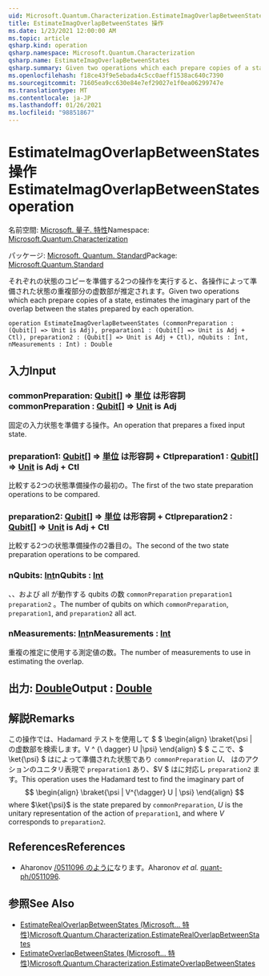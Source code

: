 ```yaml
---
uid: Microsoft.Quantum.Characterization.EstimateImagOverlapBetweenStates
title: EstimateImagOverlapBetweenStates 操作
ms.date: 1/23/2021 12:00:00 AM
ms.topic: article
qsharp.kind: operation
qsharp.namespace: Microsoft.Quantum.Characterization
qsharp.name: EstimateImagOverlapBetweenStates
qsharp.summary: Given two operations which each prepare copies of a state, estimates the imaginary part of the overlap between the states prepared by each operation.
ms.openlocfilehash: f18ce43f9e5ebada4c5cc0aeff1538ac640c7390
ms.sourcegitcommit: 71605ea9cc630e84e7ef29027e1f0ea06299747e
ms.translationtype: MT
ms.contentlocale: ja-JP
ms.lasthandoff: 01/26/2021
ms.locfileid: "98851867"
---
```

# <a name="estimateimagoverlapbetweenstates-operation"></a><span data-ttu-id="e4b16-102">EstimateImagOverlapBetweenStates 操作</span><span class="sxs-lookup"><span data-stu-id="e4b16-102">EstimateImagOverlapBetweenStates operation</span></span>

<span data-ttu-id="e4b16-103">名前空間: [Microsoft. 量子. 特性](xref:Microsoft.Quantum.Characterization)</span><span class="sxs-lookup"><span data-stu-id="e4b16-103">Namespace: [Microsoft.Quantum.Characterization](xref:Microsoft.Quantum.Characterization)</span></span>

<span data-ttu-id="e4b16-104">パッケージ: [Microsoft. Quantum. Standard](https://nuget.org/packages/Microsoft.Quantum.Standard)</span><span class="sxs-lookup"><span data-stu-id="e4b16-104">Package: [Microsoft.Quantum.Standard](https://nuget.org/packages/Microsoft.Quantum.Standard)</span></span>


<span data-ttu-id="e4b16-105">それぞれの状態のコピーを準備する2つの操作を実行すると、各操作によって準備された状態の重複部分の虚数部が推定されます。</span><span class="sxs-lookup"><span data-stu-id="e4b16-105">Given two operations which each prepare copies of a state, estimates the imaginary part of the overlap between the states prepared by each operation.</span></span>

```qsharp
operation EstimateImagOverlapBetweenStates (commonPreparation : (Qubit[] => Unit is Adj), preparation1 : (Qubit[] => Unit is Adj + Ctl), preparation2 : (Qubit[] => Unit is Adj + Ctl), nQubits : Int, nMeasurements : Int) : Double
```


## <a name="input"></a><span data-ttu-id="e4b16-106">入力</span><span class="sxs-lookup"><span data-stu-id="e4b16-106">Input</span></span>

### <a name="commonpreparation--qubit--unit--is-adj"></a><span data-ttu-id="e4b16-107">commonPreparation: [Qubit](xref:microsoft.quantum.lang-ref.qubit)[] => [単位](xref:microsoft.quantum.lang-ref.unit)  は形容詞</span><span class="sxs-lookup"><span data-stu-id="e4b16-107">commonPreparation : [Qubit](xref:microsoft.quantum.lang-ref.qubit)[] => [Unit](xref:microsoft.quantum.lang-ref.unit)  is Adj</span></span>

<span data-ttu-id="e4b16-108">固定の入力状態を準備する操作。</span><span class="sxs-lookup"><span data-stu-id="e4b16-108">An operation that prepares a fixed input state.</span></span>


### <a name="preparation1--qubit--unit--is-adj--ctl"></a><span data-ttu-id="e4b16-109">preparation1: [Qubit](xref:microsoft.quantum.lang-ref.qubit)[] => [単位](xref:microsoft.quantum.lang-ref.unit)  は形容詞 + Ctl</span><span class="sxs-lookup"><span data-stu-id="e4b16-109">preparation1 : [Qubit](xref:microsoft.quantum.lang-ref.qubit)[] => [Unit](xref:microsoft.quantum.lang-ref.unit)  is Adj + Ctl</span></span>

<span data-ttu-id="e4b16-110">比較する2つの状態準備操作の最初の。</span><span class="sxs-lookup"><span data-stu-id="e4b16-110">The first of the two state preparation operations to be compared.</span></span>


### <a name="preparation2--qubit--unit--is-adj--ctl"></a><span data-ttu-id="e4b16-111">preparation2: [Qubit](xref:microsoft.quantum.lang-ref.qubit)[] => [単位](xref:microsoft.quantum.lang-ref.unit)  は形容詞 + Ctl</span><span class="sxs-lookup"><span data-stu-id="e4b16-111">preparation2 : [Qubit](xref:microsoft.quantum.lang-ref.qubit)[] => [Unit](xref:microsoft.quantum.lang-ref.unit)  is Adj + Ctl</span></span>

<span data-ttu-id="e4b16-112">比較する2つの状態準備操作の2番目の。</span><span class="sxs-lookup"><span data-stu-id="e4b16-112">The second of the two state preparation operations to be compared.</span></span>


### <a name="nqubits--int"></a><span data-ttu-id="e4b16-113">nQubits: [Int](xref:microsoft.quantum.lang-ref.int)</span><span class="sxs-lookup"><span data-stu-id="e4b16-113">nQubits : [Int](xref:microsoft.quantum.lang-ref.int)</span></span>

<span data-ttu-id="e4b16-114">、、および all が動作する qubits の数 `commonPreparation` `preparation1` `preparation2` 。</span><span class="sxs-lookup"><span data-stu-id="e4b16-114">The number of qubits on which `commonPreparation`, `preparation1`, and `preparation2` all act.</span></span>


### <a name="nmeasurements--int"></a><span data-ttu-id="e4b16-115">nMeasurements: [Int](xref:microsoft.quantum.lang-ref.int)</span><span class="sxs-lookup"><span data-stu-id="e4b16-115">nMeasurements : [Int](xref:microsoft.quantum.lang-ref.int)</span></span>

<span data-ttu-id="e4b16-116">重複の推定に使用する測定値の数。</span><span class="sxs-lookup"><span data-stu-id="e4b16-116">The number of measurements to use in estimating the overlap.</span></span>



## <a name="output--double"></a><span data-ttu-id="e4b16-117">出力: [Double](xref:microsoft.quantum.lang-ref.double)</span><span class="sxs-lookup"><span data-stu-id="e4b16-117">Output : [Double](xref:microsoft.quantum.lang-ref.double)</span></span>



## <a name="remarks"></a><span data-ttu-id="e4b16-118">解説</span><span class="sxs-lookup"><span data-stu-id="e4b16-118">Remarks</span></span>

<span data-ttu-id="e4b16-119">この操作では、Hadamard テストを使用して $ $ \begin{align} \braket{\psi | の虚数部を検索します。V ^ {\ dagger} U |\psi} \end{align} $ $ ここで、$ \ket{\psi} $ はによって準備された状態であり `commonPreparation` $U、$ はのアクションのユニタリ表現で `preparation1` あり、$V $ はに対応し `preparation2` ます。</span><span class="sxs-lookup"><span data-stu-id="e4b16-119">This operation uses the Hadamard test to find the imaginary part of $$ \begin{align} \braket{\psi | V^{\dagger} U | \psi} \end{align} $$ where $\ket{\psi}$ is the state prepared by `commonPreparation`, $U$ is the unitary representation of the action of `preparation1`, and where $V$ corresponds to `preparation2`.</span></span>

## <a name="references"></a><span data-ttu-id="e4b16-120">References</span><span class="sxs-lookup"><span data-stu-id="e4b16-120">References</span></span>

- <span data-ttu-id="e4b16-121">Aharonov  [/0511096 のように](https://arxiv.org/abs/quant-ph/0511096)なります。</span><span class="sxs-lookup"><span data-stu-id="e4b16-121">Aharonov *et al.* [quant-ph/0511096](https://arxiv.org/abs/quant-ph/0511096).</span></span>

## <a name="see-also"></a><span data-ttu-id="e4b16-122">参照</span><span class="sxs-lookup"><span data-stu-id="e4b16-122">See Also</span></span>

- [<span data-ttu-id="e4b16-123">EstimateRealOverlapBetweenStates (Microsoft... 特性)</span><span class="sxs-lookup"><span data-stu-id="e4b16-123">Microsoft.Quantum.Characterization.EstimateRealOverlapBetweenStates</span></span>](xref:Microsoft.Quantum.Characterization.EstimateRealOverlapBetweenStates)
- [<span data-ttu-id="e4b16-124">EstimateOverlapBetweenStates (Microsoft... 特性)</span><span class="sxs-lookup"><span data-stu-id="e4b16-124">Microsoft.Quantum.Characterization.EstimateOverlapBetweenStates</span></span>](xref:Microsoft.Quantum.Characterization.EstimateOverlapBetweenStates)
